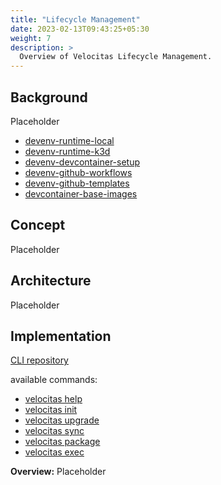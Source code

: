 ```yaml
---
title: "Lifecycle Management"
date: 2023-02-13T09:43:25+05:30
weight: 7
description: >
  Overview of Velocitas Lifecycle Management.
---
```


## Background

Placeholder

- [devenv-runtime-local](https://github.com/eclipse-velocitas/devenv-runtime-local)
- [devenv-runtime-k3d](https://github.com/eclipse-velocitas/devenv-runtime-k3d)
- [devenv-devcontainer-setup](https://github.com/eclipse-velocitas/devenv-devcontainer-setup)
- [devenv-github-workflows](https://github.com/eclipse-velocitas/devenv-github-workflows)
- [devenv-github-templates](https://github.com/eclipse-velocitas/devenv-github-templates)
- [devcontainer-base-images](https://github.com/eclipse-velocitas/devcontainer-base-images)

## Concept

Placeholder

## Architecture

Placeholder

## Implementation

[CLI repository](https://github.com/eclipse-velocitas/cli)

available commands:

- [velocitas help](https://github.com/eclipse-velocitas/cli#velocitas-help-command)
- [velocitas init](https://github.com/eclipse-velocitas/cli#velocitas-init)
- [velocitas upgrade](https://github.com/eclipse-velocitas/cli#velocitas-upgrade)
- [velocitas sync](https://github.com/eclipse-velocitas/cli#velocitas-sync)
- [velocitas package](https://github.com/eclipse-velocitas/cli#velocitas-package-name)
- [velocitas exec](https://github.com/eclipse-velocitas/cli#velocitas-exec-component-id-args)

**Overview:** Placeholder
